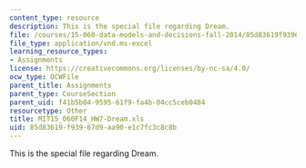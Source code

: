 ```yaml
---
content_type: resource
description: This is the special file regarding Dream.
file: /courses/15-060-data-models-and-decisions-fall-2014/85d83619f93967d9aa90e1c7fc3c8c8b_MIT15_060F14_HW7-Dream.xls
file_type: application/vnd.ms-excel
learning_resource_types:
- Assignments
license: https://creativecommons.org/licenses/by-nc-sa/4.0/
ocw_type: OCWFile
parent_title: Assignments
parent_type: CourseSection
parent_uid: f41b5b04-9595-61f9-fa4b-04cc5ceb0484
resourcetype: Other
title: MIT15_060F14_HW7-Dream.xls
uid: 85d83619-f939-67d9-aa90-e1c7fc3c8c8b
---
```

This is the special file regarding Dream.